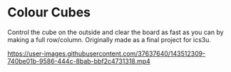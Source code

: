 # Colour Cubes

Control the cube on the outside and clear the board as fast as you can by making a full row/column. Originally made as a final project for ics3u.

https://user-images.githubusercontent.com/37637640/143512309-740be01b-9586-444c-8bab-bbf2c4731318.mp4
